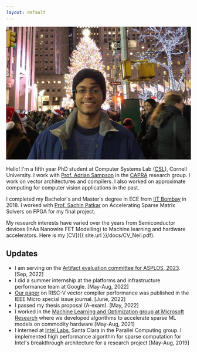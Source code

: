 ```yaml
---
layout: default
---
```

<!-- <p><img style="padding: 0 15px; float: left;" src="images/Neil.jpg" alt="alt text" width="400"/></p>
<p style="margin-top: 20px;"> </p> -->

![alt text](images/Neil.jpg)

Hello! I'm a fifth year PhD student at Computer Systems Lab ([CSL](http://www.csl.cornell.edu)), Cornell University. I work with [Prof. Adrian Sampson](https://www.cs.cornell.edu/~asampson/) in the [CAPRA](https://capra.cs.cornell.edu) research group. I work on vector architectures and compilers. I also worked on approximate computing for computer vision applications in the past.

I completed my Bachelor's and Master's degree in ECE from [IIT Bombay](http://www.iitb.ac.in) in 2018. I worked with [Prof. Sachin Patkar](https://www.ee.iitb.ac.in/wiki/faculty/patkar) on Accelerating Sparse Matrix Solvers on FPGA for my final project.

My research interests have varied over the years from Semiconductor devices (InAs Nanowire FET Modelling) to Machine learning and hardware accelerators. Here is my [CV]({{ site.url }}/docs/CV_Neil.pdf).


## Updates

- I am serving on the [Artifact evaluation committee for ASPLOS, 2023](https://sites.google.com/stanford.edu/asplos23aec/committee). [Sep, 2022]
- I did a summer internship at the platforms and infrastructure performance team at Google. [May-Aug, 2022]
- [Our paper](https://ieeexplore.ieee.org/document/9802745) on RISC-V vector compiler performance was published in the IEEE Micro special issue journal. [June, 2022]
- I passed my thesis proposal (A-exam). [May, 2022]
- I worked in the [Machine Learning and Optimization group at Microsoft Research](https://www.microsoft.com/en-us/research/group/mlog/) where we developed algorithms to accelerate sparse ML models on commodity hardware [May-Aug, 2021]
- I interned at [Intel Labs](https://www.intel.com/content/www/us/en/research/overview.html), Santa Clara in the Parallel Computing group. I implemented high performance algorithm for sparse computation for Intel's breakthrough architecture for a research project [May-Aug, 2019]